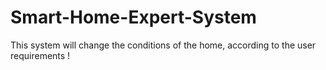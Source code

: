 # Smart-Home-Expert-System
This system will change the conditions of the home, according to the user requirements !
